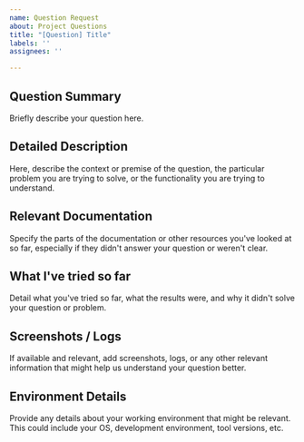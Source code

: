 ```yaml
---
name: Question Request
about: Project Questions
title: "[Question] Title"
labels: ''
assignees: ''

---
```


## Question Summary
<!-- Please provide a concise summary of the question you want to ask -->
Briefly describe your question here.

## Detailed Description
<!-- Please provide a detailed explanation of your question, the context in which it arises, and any research you have done so far -->
Here, describe the context or premise of the question, the particular problem you are trying to solve, or the functionality you are trying to understand.

## Relevant Documentation 
<!-- If applicable, provide the parts of the documentation you have reviewed -->
Specify the parts of the documentation or other resources you've looked at so far, especially if they didn't answer your question or weren't clear.

## What I've tried so far
<!-- If applicable, describe the approaches or methods you've tried to answer your question -->
Detail what you've tried so far, what the results were, and why it didn't solve your question or problem.

## Screenshots / Logs
<!-- If applicable, add screenshots or logs to help explain your problem -->
If available and relevant, add screenshots, logs, or any other relevant information that might help us understand your question better.

## Environment Details
<!-- If applicable, describe your environment -->
Provide any details about your working environment that might be relevant. This could include your OS, development environment, tool versions, etc.
